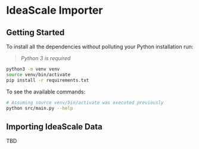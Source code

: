 IdeaScale Importer
===

## Getting Started

To install all the dependencies without polluting your Python installation run:

> *Python 3 is required*


```sh
python3 -m venv venv
source venv/bin/activate
pip install -r requirements.txt
```

To see the available commands:

```sh
# Assuming source venv/bin/activate was executed previously
python src/main.py --help
```

## Importing IdeaScale Data

TBD
